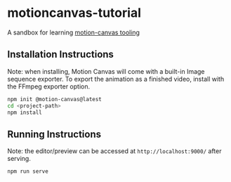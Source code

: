# motioncanvas-tutorial

A sandbox for learning [motion-canvas tooling](https://motioncanvas.io/docs/quickstart)

## Installation Instructions

Note: when installing, Motion Canvas will come with a built-in Image sequence exporter.
To export the animation as a finished video, install with the FFmpeg exporter option.

```bash
npm init @motion-canvas@latest
cd <project-path>
npm install
```

## Running Instructions

Note: the editor/preview can be accessed at `http://localhost:9000/` after serving.

```bash
npm run serve
```


